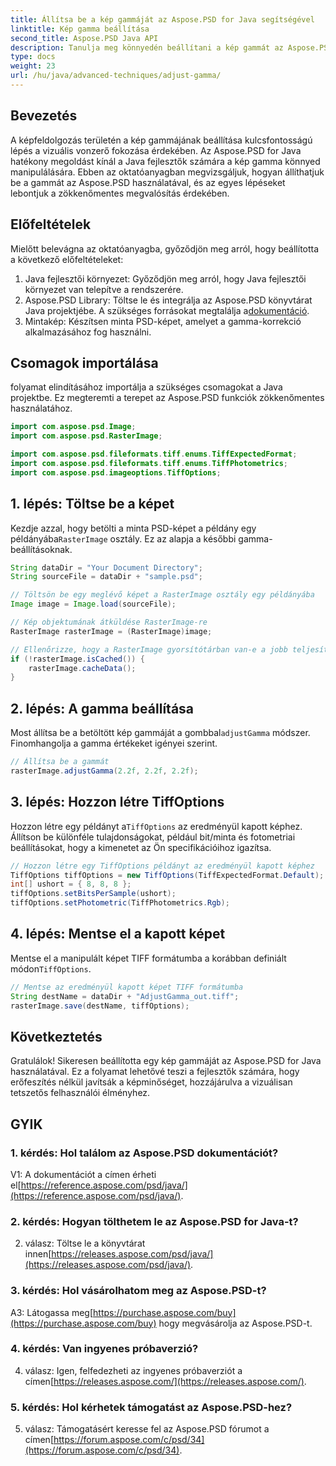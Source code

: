 ```yaml
---
title: Állítsa be a kép gammáját az Aspose.PSD for Java segítségével
linktitle: Kép gamma beállítása
second_title: Aspose.PSD Java API
description: Tanulja meg könnyedén beállítani a kép gammát az Aspose.PSD for Java használatával. Kövesse lépésről lépésre útmutatónkat az optimális eredmény érdekében.
type: docs
weight: 23
url: /hu/java/advanced-techniques/adjust-gamma/
---
```

## Bevezetés

A képfeldolgozás területén a kép gammájának beállítása kulcsfontosságú lépés a vizuális vonzerő fokozása érdekében. Az Aspose.PSD for Java hatékony megoldást kínál a Java fejlesztők számára a kép gamma könnyed manipulálására. Ebben az oktatóanyagban megvizsgáljuk, hogyan állíthatjuk be a gammát az Aspose.PSD használatával, és az egyes lépéseket lebontjuk a zökkenőmentes megvalósítás érdekében.

## Előfeltételek

Mielőtt belevágna az oktatóanyagba, győződjön meg arról, hogy beállította a következő előfeltételeket:

1. Java fejlesztői környezet: Győződjön meg arról, hogy Java fejlesztői környezet van telepítve a rendszerére.
2.  Aspose.PSD Library: Töltse le és integrálja az Aspose.PSD könyvtárat Java projektjébe. A szükséges forrásokat megtalálja a[dokumentáció](https://reference.aspose.com/psd/java/).
3. Mintakép: Készítsen minta PSD-képet, amelyet a gamma-korrekció alkalmazásához fog használni.

## Csomagok importálása

folyamat elindításához importálja a szükséges csomagokat a Java projektbe. Ez megteremti a terepet az Aspose.PSD funkciók zökkenőmentes használatához.

```java
import com.aspose.psd.Image;
import com.aspose.psd.RasterImage;

import com.aspose.psd.fileformats.tiff.enums.TiffExpectedFormat;
import com.aspose.psd.fileformats.tiff.enums.TiffPhotometrics;
import com.aspose.psd.imageoptions.TiffOptions;
```

## 1. lépés: Töltse be a képet

 Kezdje azzal, hogy betölti a minta PSD-képet a példány egy példányába`RasterImage` osztály. Ez az alapja a későbbi gamma-beállításoknak.

```java
String dataDir = "Your Document Directory";
String sourceFile = dataDir + "sample.psd";

// Töltsön be egy meglévő képet a RasterImage osztály egy példányába
Image image = Image.load(sourceFile);

// Kép objektumának átküldése RasterImage-re
RasterImage rasterImage = (RasterImage)image;

// Ellenőrizze, hogy a RasterImage gyorsítótárban van-e a jobb teljesítmény érdekében
if (!rasterImage.isCached()) {
    rasterImage.cacheData();
}
```

## 2. lépés: A gamma beállítása

 Most állítsa be a betöltött kép gammáját a gombbal`adjustGamma` módszer. Finomhangolja a gamma értékeket igényei szerint.

```java
// Állítsa be a gammát
rasterImage.adjustGamma(2.2f, 2.2f, 2.2f);
```

## 3. lépés: Hozzon létre TiffOptions

 Hozzon létre egy példányt a`TiffOptions` az eredményül kapott képhez. Állítson be különféle tulajdonságokat, például bit/minta és fotometriai beállításokat, hogy a kimenetet az Ön specifikációihoz igazítsa.

```java
// Hozzon létre egy TiffOptions példányt az eredményül kapott képhez
TiffOptions tiffOptions = new TiffOptions(TiffExpectedFormat.Default);
int[] ushort = { 8, 8, 8 };
tiffOptions.setBitsPerSample(ushort);
tiffOptions.setPhotometric(TiffPhotometrics.Rgb);
```

## 4. lépés: Mentse el a kapott képet

 Mentse el a manipulált képet TIFF formátumba a korábban definiált módon`TiffOptions`.

```java
// Mentse az eredményül kapott képet TIFF formátumba
String destName = dataDir + "AdjustGamma_out.tiff";
rasterImage.save(destName, tiffOptions);
```

## Következtetés

Gratulálok! Sikeresen beállította egy kép gammáját az Aspose.PSD for Java használatával. Ez a folyamat lehetővé teszi a fejlesztők számára, hogy erőfeszítés nélkül javítsák a képminőséget, hozzájárulva a vizuálisan tetszetős felhasználói élményhez.

## GYIK

### 1. kérdés: Hol találom az Aspose.PSD dokumentációt?

 V1: A dokumentációt a címen érheti el[https://reference.aspose.com/psd/java/](https://reference.aspose.com/psd/java/).

### 2. kérdés: Hogyan tölthetem le az Aspose.PSD for Java-t?

 2. válasz: Töltse le a könyvtárat innen[https://releases.aspose.com/psd/java/](https://releases.aspose.com/psd/java/).

### 3. kérdés: Hol vásárolhatom meg az Aspose.PSD-t?

 A3: Látogassa meg[https://purchase.aspose.com/buy](https://purchase.aspose.com/buy) hogy megvásárolja az Aspose.PSD-t.

### 4. kérdés: Van ingyenes próbaverzió?

 4. válasz: Igen, felfedezheti az ingyenes próbaverziót a címen[https://releases.aspose.com/](https://releases.aspose.com/).

### 5. kérdés: Hol kérhetek támogatást az Aspose.PSD-hez?

 5. válasz: Támogatásért keresse fel az Aspose.PSD fórumot a címen[https://forum.aspose.com/c/psd/34](https://forum.aspose.com/c/psd/34).